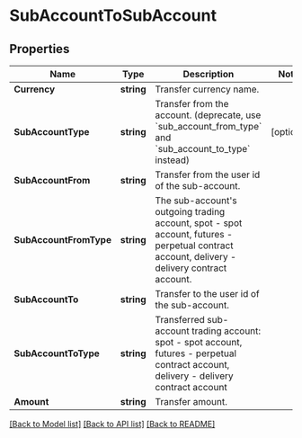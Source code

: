 # SubAccountToSubAccount

## Properties

Name | Type | Description | Notes
------------ | ------------- | ------------- | -------------
**Currency** | **string** | Transfer currency name. | 
**SubAccountType** | **string** | Transfer from the account. (deprecate, use &#x60;sub_account_from_type&#x60; and &#x60;sub_account_to_type&#x60; instead) | [optional] 
**SubAccountFrom** | **string** | Transfer from the user id of the sub-account. | 
**SubAccountFromType** | **string** | The sub-account&#39;s outgoing trading account, spot - spot account, futures - perpetual contract account, delivery - delivery contract account. | 
**SubAccountTo** | **string** | Transfer to the user id of the sub-account. | 
**SubAccountToType** | **string** | Transferred sub-account trading account: spot - spot account, futures - perpetual contract account, delivery - delivery contract account | 
**Amount** | **string** | Transfer amount. | 

[[Back to Model list]](../README.md#documentation-for-models) [[Back to API list]](../README.md#documentation-for-api-endpoints) [[Back to README]](../README.md)


